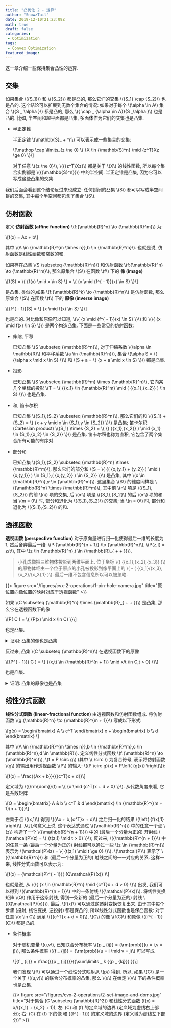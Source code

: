 ```yaml
---
title: "凸优化 2 - 运算"
author: "SnowzTail"
date: 2019-12-10T21:23:09Z
math: true
draft: false
categories:
 - Optimization
tags:
 - Convex Optimization
featured_image:
---
```


这一章介绍一些保持集合凸性的运算.

## 交集
如果集合 \\({S_1}\\) 和 \\({S_2}\\) 都是凸的, 那么它们的交集 \\({S_1} \cap {S_2}\\) 也是凸的. 这个结论可以扩展到无数个集合的情况: 如果对于每个 \\(\alpha  \in A\\) 集合 \\({S _ \alpha }\\) 都是凸的, 那么 \\({ \cap _ {\alpha  \in A}}{S _\alpha }\\) 也是凸的. 比如, 半空间和超平面都是凸集, 多面体作为它们的交集也是凸集.

- 半正定锥

    半正定锥 \\(\mathbb{S}_ + ^n\\) 可以表示成一些集合的交集:

    \\[\mathop  \cap \limits_{z \ne 0} \\{ {X \in {\mathbb{S}^n} \mid {z^T}Xz \ge 0} \\}\\]

    对于任意 \\({z \ne 0}\\), \\({{z^T}Xz}\\) 都是关于 \\(X\\) 的线性函数, 所以每个集合实例都是 \\({{\mathbb{S}^n}}\\) 中的半空间. 半正定锥是凸集, 因为它可以写成这些凸集的交集.

我们后面会看到这个结论反过来也成立: 任何封闭的凸集 \\(S\\) 都可以写成半空间群的交集, 其中每个半空间都包含了集合 \\(S\\).

## 仿射函数
定义 __仿射函数 (affine function)__ \\(f:{\mathbb{R}^n} \to {\mathbb{R}^m}\\) 为:

\\[f(x) = Ax + b\\]

其中 \\(A \in {\mathbb{R}^{m \times n}},b \in {\mathbb{R}^m}\\). 也就是说, 仿射函数是线性函数和常数的和.

如果存在凸集 \\(S \subseteq {\mathbb{R}^n}\\) 和仿射函数 \\(f:{\mathbb{R}^n} \to {\mathbb{R}^m}\\), 那么原集合 \\(S\\) 在函数 \\(f\\) 下的 __像 (image)__

\\[f(S) = \\{ {f(x) \mid x \in S} \\} = \\{ {x \mid {f^{ - 1}}(x) \in S} \\}\\]

是凸集. 类似的,如果 \\(f:{\mathbb{R}^k} \to {\mathbb{R}^n}\\) 是仿射函数, 那么原集合 \\(S\\) 在函数 \\(f\\) 下的 __原像 (inverse image)__

\\[{f^{ - 1}}(S) = \\{ {x \mid f(x) \in S} \\}\\]

也是凸的. 对比像和原像可以知道, \\(\\{ {x \mid {f^{ - 1}}(x) \in S} \\}\\) 和 \\(\\{ {x \mid f(x) \in S} \\}\\) 是两个构造凸集. 下面是一些常见的仿射函数:

- 伸缩, 平移

    已知凸集 \\(S \subseteq {\mathbb{R}^n}\\), 对于伸缩系数 \\(\alpha  \in \mathbb{R}\\) 和平移系数 \\(a \in {\mathbb{R}^n}\\), 集合 \\(\alpha S = \\{ {\alpha x \mid x \in S} \\}\\) 和 \\(S + a = \\{ {x + a \mid x \in S} \\}\\) 都是凸集.

- 投影

    已知凸集 \\(S \subseteq {\mathbb{R}^m} \times {\mathbb{R}^n}\\), 它向某几个坐标的投影 \\(T = \\{ {{x_1} \in {\mathbb{R}^m} \mid \( {{x_1},{x_2}} \) \in S} \\}\\) 也是凸集.

- 和, 笛卡尔积

    已知凸集 \\({S_1},{S_2} \subseteq {\mathbb{R}^n}\\), 那么它们的和 \\({S_1} + {S_2} = \\{ {x + y \mid x \in {S_1},y \in {S_2}} \\}\\) 是凸集; 笛卡尔积 (Cartesian product) \\({S_1} \times {S_2} = \\{ {\( {{x_1},{x_2}} \) \mid {x_1} \in {S_1},{x_2} \in {S_2}} \\}\\) 是凸集. 笛卡尔积也称为直积, 它包含了两个集合所有可能的有序对.

- 部分和

    已知凸集 \\({S_1},{S_2} \subseteq {\mathbb{R}^n} \times {\mathbb{R}^m}\\), 那么它们的部分和 \\(S = \\{ {\( {x,{y_1} + {y_2}} \) \mid \( {x,{y_1}} \) \in {S_1},\( {x,{y_2}} \) \in {S_2}} \\}\\) 是凸集, 其中 \\(x \in {\mathbb{R}^n},y \in {\mathbb{R}^m}\\). 这里集合 \\(S\\) 的维度同样是 \\({\mathbb{R}^n} \times {\mathbb{R}^m}\\), 其中前 \\(n\\) 项是 \\({S_1},{S_2}\\) 的前 \\(n\\) 项的交集, 后 \\(m\\) 项是 \\({S_1},{S_2}\\) 的后 \\(m\\) 项的和. 当 \\(m = 0\\) 时, 部分和退化为 \\({S_1},{S_2}\\) 的交集; 当 \\(n = 0\\) 时, 部分和退化为 \\({S_1},{S_2}\\) 的和.

## 透视函数
__透视函数 (perspective function)__ 对于原向量进行归一化使得最后一维的长度为 1, 然后舍弃最后一维: \\(P:{\mathbb{R}^{n + 1}} \to {\mathbb{R}^n}\\), \\(P(z,t) = z/t\\), 其中 \\(z \in {\mathbb{R}^n},t \in {\mathbb{R}_{ +  + }}\\).

<blockquote cite="透视函数与小孔成像">
小孔成像把三维物体投影到两维平面上. 位于坐标 \(( {{x_1},{x_2},{x_3}} )\) 的原物体经由一个位于原点的小孔被投影到像平面上的 \( - ( {{x_1}/{x_3},{x_2}/{x_3},1} )\). 最后一维不包含信息所以可以被忽略.
</blockquote>

{{< figure src="/figures/cvx-2-operations/1-pin-hole-camera.jpg" title="原位置向像位置的映射对应于透视函数" >}}

如果 \\(C \subseteq {\mathbb{R}^n} \times {\mathbb{R}_{ +  + }}\\) 是凸集, 那么它在透视函数下的像

\\[P( C ) = \\{ {P(x) \mid x \in C} \\}\\]

也是凸集.

<details>
    <summary>证明: 凸集的像也是凸集</summary>
    <p>假设 \(x = (\tilde x,{x _ {n + 1}}),y = (\tilde y,{y _ {n + 1}}) \in {\mathbb{R}^{n + 1}}\) 并且 \({x _ {n + 1}} > 0,{y _ {n + 1}} > 0\), 那么 \(P(x) = \tilde x/{x _ {n + 1}},P(y) = \tilde y/{y _ {n + 1}}\). 对于 \(0 \le \theta  \le 1\),</p>
    <p>\[P\left( {\theta x + (1 - \theta )y} \right) = \frac{{\theta \tilde x + (1 - \theta )\tilde y}}{{\theta {x _ {n + 1}} + (1 - \theta ){y _ {n + 1}}}} = \mu P(x) + (1 - \mu )P(y)\]</p>
    <p>其中 \(\mu  \in [0,1]\):</p>
    <p>\[\mu  = \frac{{\theta {x _ {n + 1}}}}{{\theta {x _ {n + 1}} + (1 - \theta ){y _ {n + 1}}}}\]</p>
    <p>\(\theta \) 和 \(\mu \) 是单调的: 当 \(\theta \) 在 0, 1 间变化时形成线段 \([x,y]\), \(\mu \) 也在 0, 1 间变化形成线段 \([P(x),P(y)]\), 所以 \(P\left( {[x,y]} \right) = [P(x),P(y)]\). 由于线段在透视函数下的像 \(P\left( {[x,y]} \right)\) 属于 \(P( C )\), 所以 \([P(x),P(y)]\) 也在 \(P( C )\) 中, 即 \(P( C )\) 是凸集.</p>
</details>

反过来, 凸集 \\(C \subseteq {\mathbb{R}^n}\\) 在透视函数下的原像

\\[{P^{ - 1}}( C ) = \\{ {(x,t) \in {\mathbb{R}^{n + 1}} \mid x/t \in C,t > 0} \\}\\]

也是凸集.

<details>
    <summary>证明: 凸集的原像也是凸集</summary>
    <p>假设 \((x,t) \in {P^{ - 1}}( C ),(y,s) \in {P^{ - 1}}( C )\) 并且 \(0 \le \theta  \le 1\). 可知 \((x,t) \in {P^{ - 1}}( C ) \Leftrightarrow P(x,t) \in C \Leftrightarrow x/t \in C\). 我们需要证明</p>
    <p>\[\theta (x,t) + (1 - \theta )(y,s) \in {P^{ - 1}}( C ) \Leftrightarrow \frac{{\theta x + (1 - \theta )y}}{{\theta t + (1 - \theta )s}} \in C\]</p>
    <p>上式成立因为</p>
    <p>\[\frac{{\theta x + (1 - \theta )y}}{{\theta t + (1 - \theta )s}} = \mu (x/t) + (1 - \mu )(y/s)\]</p>
    <p>显然等式右边两项都属于 \(C\), 其中 \(\mu  \in [0,1]\):</p>
    <p>\[\mu  = \frac{{\theta t}}{{\theta t + (1 - \theta )s}}\]</p>
</details>

## 线性分式函数
__线性分式函数 (linear-fractional function)__ 由透视函数和仿射函数组成. 将仿射函数 \\(g:{\mathbb{R}^n} \to {\mathbb{R}^{m + 1}}\\) 写成以下形式:

\\[g(x) = \begin{bmatrix} A \\\ c^T \end{bmatrix} x + \begin{bmatrix} b \\\ d \end{bmatrix} \\]

其中 \\(A \in {\mathbb{R}^{m \times n}},b \in {\mathbb{R}^m},c \in {\mathbb{R}^n},d \in \mathbb{R}\\). 定义线性分式函数 \\(f:{\mathbb{R}^n} \to {\mathbb{R}^m}\\), \\(f = P \circ g\\) (其中 \\( \circ \\) 为复合符号, 表示将仿射函数 \\(g\\) 的输出用作透视函数 \\(P\\) 的输入: \\((P \circ g)(x) = P\left( {g(x)} \right)\\)):

\\[f(x) = \frac{{Ax + b}}{{{c^T}x + d}}\\]

定义域为 \\({\rm{dom}}(f) = \\{ {x \mid {c^T}x + d > 0} \\}\\). 从代数角度来看, 它是系数矩阵

\\[Q = \begin{bmatrix} A & b \\\ c^T & d \end{bmatrix} \in {\mathbb{R}^{(m + 1)(n + 1)}}\\]

左乘于点 \\((x,1)\\) 得到 \\((Ax + b,{c^T}x + d)\\) 之后归一化的结果 \\(\left( {f(x),1} \right)\\). 从几何意义上说, 这个表达式通过 \\({\mathbb{R}^n}\\) 中的任意一个点 \\(z\\) 构造了一个 \\({\mathbb{R}^{n + 1}}\\) 中的 (最后一个分量为正的) 开射线 \\(\mathcal{P}(z) = \\{ {t(z,1) \mid t > 0} \\}\\); 反过来, \\({\mathbb{R}^{n + 1}}\\) 中的任意一条 (最后一个分量为正的) 射线都可以通过一些 \\(z \in {\mathbb{R}^n}\\) 表示为 \\(\mathcal{P}(z) = \\{ {t(z,1) \mid t \ge 0} \\}\\). \\(\mathcal{P}\\) 表示了 \\({\mathbb{R}^n}\\) 和 (最后一个分量为正的) 射线之间的一一对应的关系. 这样一来, 线性分式函数可以表示为:

\\[f(x) = {\mathcal{P}^{ - 1}}\( {Q\mathcal{P}(x)} \)\\]

也就是说, 从 \\(\\{ {x \in {\mathbb{R}^n} \mid {c^T}x + d > 0} \\}\\) 出发, 我们可以得到 \\({\mathbb{R}^{n + 1}}\\) 中的一条射线 \\({\mathcal{P}(x)}\\). 将线性变换矩阵 \\(Q\\) 作用于这条射线, 得到一条新的 (最后一个分量为正的) 射线 \\({Q\mathcal{P}(x)}\\). 最后, \\(f(x)\\) 可以通过逆透射变换恢复出来. 由于其中每个步骤 (投射, 线性变换, 逆投射) 都是保凸的, 所以线性分式函数也是保凸函数: 对于任意 \\(x \in C\\) 满足 \\({{c^T}x + d > 0}\\), \\(C\\) 的像 \\(f\(C)\\) 和原像 \\({f^{ - 1}}\(C)\\) 都是凸的.

- 条件概率

    对于随机变量 \\(u,v\\), 已知联合分布概率 \\({p _ {ij}} = {\rm{prob}}(u = i,v = j)\\), 那么条件概率 \\({f _ {ij}} = {\rm{prob}}(u = i \mid v = j)\\) 可以写成

    \\[{f _ {ij}} = \frac{{{p _ {ij}}}}{{\sum\limits _ k {{p _ {kj}}} }}\\]

    我们发现 \\(f\\) 可以通过一个线性分式映射从 \\(p\\) 得到. 所以, 如果 \\(C\\) 是一个关于 \\((u,v)\\) 的联合分布概率的凸集, 那么 \\(u\\) 在给定 \\(v\\) 下的条件概率也是凸集.

    {{< figure src="/figures/cvx-2-operations/2-set-image-and-doms.jpg" title="对于集合 \(C \subseteq {\mathbb{R}^2}\) 和线性分式函数 \(f(x) = x/({x_1} + {x_2} + 1)\), 左: \(C\) 和 \(f\) 的定义域的边界 (定义域为虚线右上部分); 右: \(C\) 在 \(f\) 下的像 和 \({f^{ - 1}}\) 的定义域的边界 (定义域为虚线左下部分)" >}}
